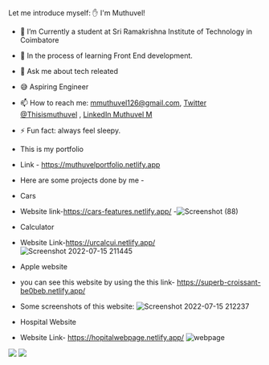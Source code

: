 Let me introduce myself: ✋ I'm Muthuvel!

- 🔭 I’m Currently a student at Sri Ramakrishna Institute of Technology in Coimbatore
- 🌱 In the process of learning Front End development. 
- 💬 Ask me about  tech releated
- 😅 Aspiring Engineer
- 📫 How to reach me: 
mmuthuvel126@gmail.com, 
[Twitter @Thisismuthuvel](https://twitter.com/Thisismuthuvel) , 
[LinkedIn Muthuvel M](https://www.linkedin.com/in/muthuvel-m/)


- ⚡ Fun fact: always feel sleepy.
- This is my portfolio
- Link - https://muthuvelportfolio.netlify.app
- Here are some projects done by me -
- Cars
- Website link-https://cars-features.netlify.app/
-![Screenshot (88)](https://user-images.githubusercontent.com/106426051/186952100-2dc60a6b-d7a5-400d-a380-fba7b979f004.png)


- Calculator  
- Website Link-https://urcalcui.netlify.app/
 ![Screenshot 2022-07-15 211445](https://user-images.githubusercontent.com/106426051/179258801-546071b5-e801-4690-a6ae-0525d224132c.png)
- Apple website
- you can see this website by using the this link- https://superb-croissant-be0beb.netlify.app/ 
- Some screenshots of this website:
 ![Screenshot 2022-07-15 212237](https://user-images.githubusercontent.com/106426051/179259746-7492aada-1e3e-4720-8ac8-a031a4d2866b.png)
- Hospital Website
- Website Link- https://hopitalwebpage.netlify.app/
![webpage](https://user-images.githubusercontent.com/106426051/183296575-cf511710-3542-473a-b2c5-c40f005f344b.png)


<img src="https://github-readme-stats.vercel.app/api?username=Muthuvel-M&&show_icons=true&title_color=ffffff&icon_color=bb2acf&text_color=daf7dc&bg_color=151515">

<img src="https://github-readme-stats.vercel.app/api/top-langs/?username=Muthuvel-M&show_icons=true&theme=radical">
